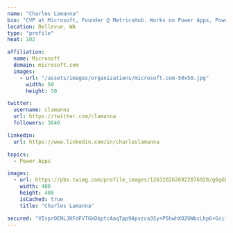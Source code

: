 ```yaml
---
name: "Charles Lamanna"
bio: "CVP at Microsoft, Founder @ MetricsHub. Works on Power Apps, Power Automate, Power Virtual Agent, Common Data Service and Dynamics 365."
location: Bellevue, WA
type: "profile"
heat: 102

affiliation:
  name: Microsoft
  domain: microsoft.com
  images:
    - url: "/assets/images/organizations/microsoft.com-50x50.jpg"
      width: 50
      height: 50

twitter:
  username: clamanna
  url: https://twitter.com/clamanna
  followers: 3640

linkedin:
  url: https://www.linkedin.com/in/charleslamanna

topics:
  - Power Apps

images:
  - url: https://pbs.twimg.com/profile_images/1263202626922876928/g6qGbHZ-_400x400.jpg
    width: 400
    height: 400
    isCached: true
    title: "Charles Lamanna"

secured: "VIsprOENLJKFdFVTGkDkptcAaqTpp9Apvzca3Sy+P5hwhXO2UWbcLhp6+Gsif9yHTRH6Eq3TIrfEpgxu5hV55Pytw/Z5FWB2X5cNG9W4ipEJ11zvkjIE9ETgbxEdjcPCmgbFOmySTR0E/lW8lWay0SUZhjyl1h9l4kkTdUyY+JcpbDCFE5XwROuyqlGixQL3D4DuTNOfYEnSLur3Dx9Qjby1YFxK5nAumDSWwetkp1CCOm6cvhSVHESxJD/GtQSb7o5X4h5i1StAs5dSfMERRggciEQES4LaARe7TX3jNjrDHaDj0GPKhJwqKGTjx3PhbfssQs0dwVY63eEwFNB9z4XDp1tde9a4Q0RKscUfrex9ba5gfDz4/lPMKWhs8Xd7oaYx3nUmQEyq7Wf8Yx4Rk/Kqf0K8gEw8CwmNmpF2dBY=;cav6EgEHF6/jAOJdPhzBug=="
---
```


